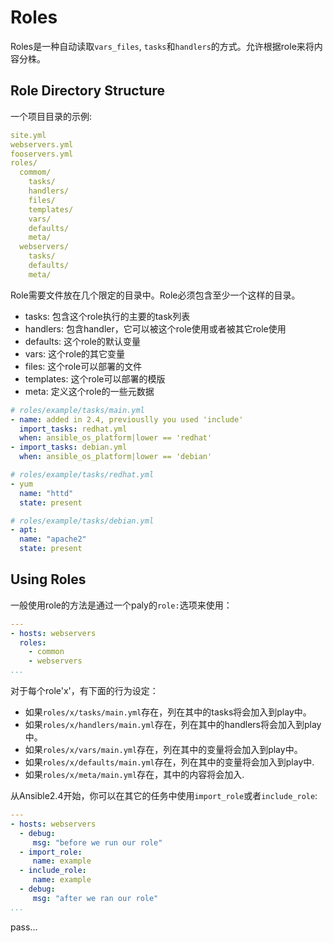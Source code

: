 # Roles

Roles是一种自动读取`vars_files`, `tasks`和`handlers`的方式。允许根据role来将内容分株。

## Role Directory Structure

一个项目目录的示例:

```yaml
site.yml
webservers.yml
fooservers.yml
roles/
  commom/
    tasks/
    handlers/
    files/
    templates/
    vars/
    defaults/
    meta/
  webservers/
    tasks/
    defaults/
    meta/
```

Role需要文件放在几个限定的目录中。Role必须包含至少一个这样的目录。

- tasks: 包含这个role执行的主要的task列表
- handlers: 包含handler，它可以被这个role使用或者被其它role使用
- defaults: 这个role的默认变量
- vars: 这个role的其它变量
- files: 这个role可以部署的文件
- templates: 这个role可以部署的模版
- meta: 定义这个role的一些元数据

```yaml
# roles/example/tasks/main.yml
- name: added in 2.4, previouslly you used 'include'
  import_tasks: redhat.yml
  when: ansible_os_platform|lower == 'redhat'
- import_tasks: debian.yml
  when: ansible_os_platform|lower == 'debian'

# roles/example/tasks/redhat.yml
- yum
  name: "httd"
  state: present

# roles/example/tasks/debian.yml
- apt:
  name: "apache2"
  state: present
```

## Using Roles

一般使用role的方法是通过一个paly的`role:`选项来使用：

```yaml
---
- hosts: webservers
  roles:
    - common
    - webservers
...
```

对于每个role'x'，有下面的行为设定：

- 如果`roles/x/tasks/main.yml`存在，列在其中的tasks将会加入到play中。
- 如果`roles/x/handlers/main.yml`存在，列在其中的handlers将会加入到play中。
- 如果`roles/x/vars/main.yml`存在，列在其中的变量将会加入到play中。
- 如果`roles/x/defaults/main.yml`存在，列在其中的变量将会加入到play中.
- 如果`roles/x/meta/main.yml`存在，其中的内容将会加入.

从Ansible2.4开始，你可以在其它的任务中使用`import_role`或者`include_role`:

```yaml
---
- hosts: webservers
  - debug:
     msg: "before we run our role"
  - import_role:
     name: example
  - include_role:
     name: example
  - debug:
     msg: "after we ran our role"
...
```

pass...
